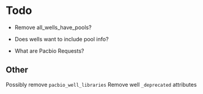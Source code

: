 # Todo

- Remove all_wells_have_pools?
- Does wells want to include pool info?

- What are Pacbio Requests?

## Other

Possibly remove `pacbio_well_libraries`
Remove well `_deprecated` attributes

